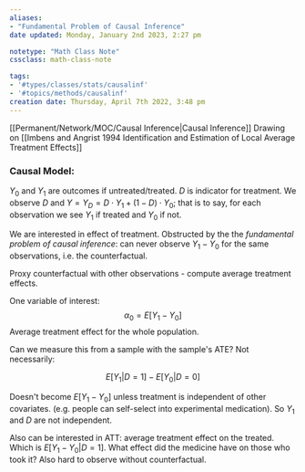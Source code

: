 ```yaml
---
aliases: 
- "Fundamental Problem of Causal Inference"
date updated: Monday, January 2nd 2023, 2:27 pm

notetype: "Math Class Note"
cssclass: math-class-note

tags: 
- '#types/classes/stats/causalinf'
- '#topics/methods/causalinf'
creation date: Thursday, April 7th 2022, 3:48 pm
---
```


[[Permanent/Network/MOC/Causal Inference|Causal Inference]]
Drawing on [[Imbens and Angrist 1994 Identification and Estimation of Local Average Treatment Effects]]



### Causal Model:
$Y_0$ and $Y_1$ are outcomes if untreated/treated. $D$ is indicator for treatment. We observe $D$ and $Y = Y_D = D\cdot Y_1 + (1-D)\cdot Y_0$; that is to say, for each observation we see $Y_1$ if treated and $Y_0$ if not. 

We are interested in effect of treatment. Obstructed by the the _fundamental problem of causal inference_: can never observe $Y_1-Y_0$ for the same observations, i.e. the counterfactual.

Proxy counterfactual with other observations - compute average treatment effects. 

One variable of interest: 
$$\alpha_0 = E[Y_1-Y_0]$$
Average treatment effect for the whole population. 

Can we measure this from a sample with the sample's ATE? Not necessarily:

$$E[Y_1|D=1] - E[Y_0|D = 0]$$

Doesn't become $E[Y_1-Y_0]$ unless treatment is independent of other covariates. (e.g. people can self-select into experimental medication). So $Y_1$ and $D$ are not independent.

Also can be interested in ATT: average treatment effect on the treated. Which is $E[Y_1 - Y_0|D=1]$. What effect did the medicine have on those who took it? Also hard to observe without counterfactual. 
